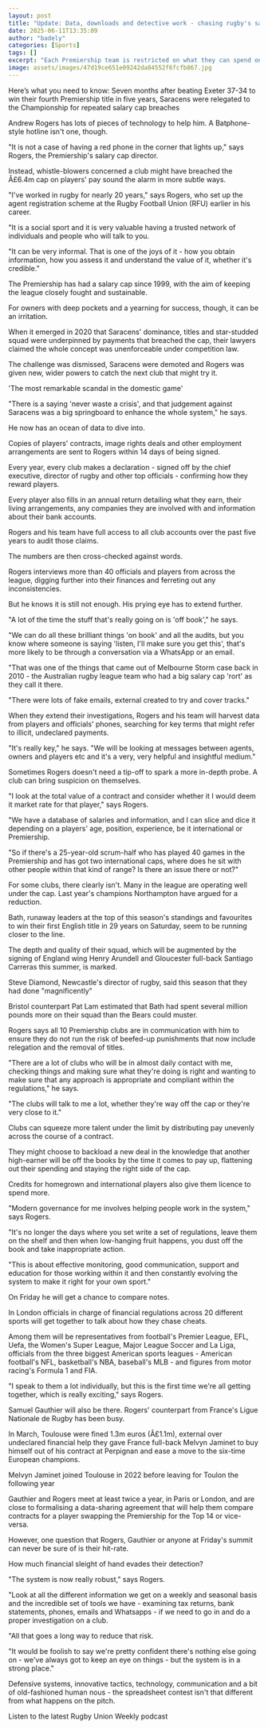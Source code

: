 ```yaml
---
layout: post
title: "Update: Data, downloads and detective work - chasing rugby's salary cheats"
date: 2025-06-11T13:35:09
author: "badely"
categories: [Sports]
tags: []
excerpt: "Each Premiership team is restricted on what they can spend on wages. How do those in charge check big-money owners aren't making secret payments to ge"
image: assets/images/47d19ce651e09242da84552f6fcfb867.jpg
---
```


Here’s what you need to know: Seven months after beating Exeter 37-34 to win their fourth Premiership title in five years, Saracens were relegated to the Championship for repeated salary cap breaches

Andrew Rogers has lots of pieces of technology to help him. A Batphone-style hotline isn't one, though.

"It is not a case of having a red phone in the corner that lights up," says Rogers, the Premiership's salary cap director.

Instead, whistle-blowers concerned a club might have breached the Â£6.4m cap on players' pay sound the alarm in more subtle ways.

"I've worked in rugby for nearly 20 years," says Rogers, who set up the agent registration scheme at the Rugby Football Union (RFU) earlier in his career.

"It is a social sport and it is very valuable having a trusted network of individuals and people who will talk to you. 

"It can be very informal. That is one of the joys of it - how you obtain information, how you assess it and understand the value of it, whether it's credible."

The Premiership has had a salary cap since 1999, with the aim of keeping the league closely fought and sustainable.

For owners with deep pockets and a yearning for success, though, it can be an irritation.

When it emerged in 2020 that Saracens' dominance, titles and star-studded squad were underpinned by payments that breached the cap, their lawyers claimed the whole concept was unenforceable under competition law.

The challenge was dismissed, Saracens were demoted and Rogers was given new, wider powers to catch the next club that might try it.

'The most remarkable scandal in the domestic game'

"There is a saying 'never waste a crisis', and that judgement against Saracens was a big springboard to enhance the whole system," he says.

He now has an ocean of data to dive into.

Copies of players' contracts, image rights deals and other employment arrangements are sent to Rogers within 14 days of being signed.

Every year, every club makes a declaration - signed off by the chief executive, director of rugby and other top officials - confirming how they reward players.

Every player also fills in an annual return detailing what they earn, their living arrangements, any companies they are involved with and information about their bank accounts.

Rogers and his team have full access to all club accounts over the past five years to audit those claims.

The numbers are then cross-checked against words.

Rogers interviews more than 40 officials and players from across the league, digging further into their finances and ferreting out any inconsistencies.

But he knows it is still not enough. His prying eye has to extend further.

"A lot of the time the stuff that's really going on is 'off book'," he says.

"We can do all these brilliant things 'on book' and all the audits, but you know where someone is saying 'listen, I'll make sure you get this', that's more likely to be through a conversation via a WhatsApp or an email.

"That was one of the things that came out of Melbourne Storm case back in 2010 - the Australian rugby league team who had a big salary cap 'rort' as they call it there.

"There were lots of fake emails, external created to try and cover tracks."

When they extend their investigations, Rogers and his team will harvest data from players and officials' phones, searching for key terms that might refer to illicit, undeclared payments.

"It's really key," he says. "We will be looking at messages between agents, owners and players etc and it's a very, very helpful and insightful medium."

Sometimes Rogers doesn't need a tip-off to spark a more in-depth probe. A club can bring suspicion on themselves.

"I look at the total value of a contract and consider whether it I would deem it market rate for that player," says Rogers.

"We have a database of salaries and information, and I can slice and dice it depending on a players' age, position, experience, be it international or Premiership.

"So if there's a 25-year-old scrum-half who has played 40 games in the Premiership and has got two international caps, where does he sit with other people within that kind of range? Is there an issue there or not?"

For some clubs, there clearly isn't. Many in the league are operating well under the cap. Last year's champions Northampton have argued for a reduction.

Bath, runaway leaders at the top of this season's standings and favourites to win their first English title in 29 years on Saturday, seem to be running closer to the line.

The depth and quality of their squad, which will be augmented by the signing of England wing Henry Arundell and Gloucester full-back Santiago Carreras this summer, is marked.

Steve Diamond, Newcastle's director of rugby, said this season that they had done "magnificently"

Bristol counterpart Pat Lam estimated that Bath had spent several million pounds more on their squad than the Bears could muster.

Rogers says all 10 Premiership clubs are in communication with him to ensure they do not run the risk of beefed-up punishments that now include relegation and the removal of titles.

"There are a lot of clubs who will be in almost daily contact with me, checking things and making sure what they're doing is right and wanting to make sure that any approach is appropriate and compliant within the regulations," he says.

"The clubs will talk to me a lot, whether they're way off the cap or they're very close to it."

Clubs can squeeze more talent under the limit by distributing pay unevenly across the course of a contract.

They might choose to backload a new deal in the knowledge that another high-earner will be off the books by the time it comes to pay up, flattening out their spending and staying the right side of the cap.

Credits for homegrown and international players also give them licence to spend more.

"Modern governance for me involves helping people work in the system," says Rogers.

"It's no longer the days where you set write a set of regulations, leave them on the shelf and then when low-hanging fruit happens, you dust off the book and take inappropriate action.

"This is about effective monitoring, good communication, support and education for those working within it and then constantly evolving the system to make it right for your own sport."

On Friday he will get a chance to compare notes.

In London officials in charge of financial regulations across 20 different sports will get together to talk about how they chase cheats.

Among them will be representatives from football's Premier League, EFL, Uefa, the Women's Super League, Major League Soccer and La Liga, officials from the three biggest American sports leagues - American football's NFL, basketball's NBA, baseball's MLB - and figures from motor racing's Formula 1 and FIA.

"I speak to them a lot individually, but this is the first time we're all getting together, which is really exciting," says Rogers.

Samuel Gauthier will also be there. Rogers' counterpart from France's Ligue Nationale de Rugby has been busy.

In March, Toulouse were fined 1.3m euros (Â£1.1m), external over undeclared financial help they gave France full-back Melvyn Jaminet to buy himself out of his contract at Perpignan and ease a move to the six-time European champions.

Melvyn Jaminet joined Toulouse in 2022 before leaving for Toulon the following year

Gauthier and Rogers meet at least twice a year, in Paris or London, and are close to formalising a data-sharing agreement that will help them compare contracts for a player swapping the Premiership for the Top 14 or vice-versa.

However, one question that Rogers, Gauthier or anyone at Friday's summit can never be sure of is their hit-rate.

How much financial sleight of hand evades their detection?

"The system is now really robust," says Rogers.

"Look at all the different information we get on a weekly and seasonal basis and the incredible set of tools we have - examining tax returns, bank statements, phones, emails and Whatsapps - if we need to go in and do a proper investigation on a club.

"All that goes a long way to reduce that risk.

"It would be foolish to say we're pretty confident there's nothing else going on - we've always got to keep an eye on things - but the system is in a strong place."

Defensive systems, innovative tactics, technology, communication and a bit of old-fashioned human nous - the spreadsheet contest isn't that different from what happens on the pitch.

Listen to the latest Rugby Union Weekly podcast

